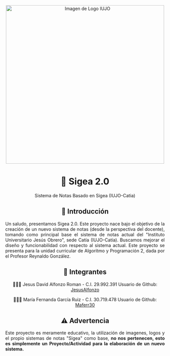 <div align="center" dir="auto">
<img alt="Imagen de Logo IUJO" src="https://www.google.com/url?sa=i&url=https%3A%2F%2Faulaccs.iujoac.org.ve%2F%3Flang%3Den&psig=AOvVaw2t0SOQBtAoqAEX9M1vMOR2&ust=1702677575246000&source=images&cd=vfe&opi=89978449&ved=0CBEQjRxqFwoTCJjZ17L2j4MDFQAAAAAdAAAAABAD" width="500">
<h1>🏫  Sigea 2.0</h1>
<p>Sistema de Notas Basado en Sigea (IUJO-Catia)</p>

<h2>🔎  Introducción</h2>
<p style="text-align: justify;">Un saludo, presentamos Sigea 2.0. Este proyecto nace bajo el objetivo de la creación de un nuevo sistema de notas (desde la perspectiva del docente), tomando como principal base el sistema de notas actual del "Instituto Universitario Jesús Obrero", sede Catía (IUJO-Catía). Buscamos mejorar el diseño y funcionabilidad con respecto al sistema actual. Este proyecto se presenta para la unidad curricular de Algoritmo y Programación 2, dada por el Profesor Reynaldo González.</p>


<h2>👥  Integrantes</h2>
👨🏻‍💻  Jesus David Alfonzo Roman - C.I. 29.992.391 Usuario de Github: <a href="https://github.com/JesusAlfonzo" rel="nofollow">JesusAlfonzo</a>

<br>

👩🏻‍💻  María Fernanda García Ruiz - C.I. 30.719.478 Usuario de Github: <a href="https://github.com/Maferr30" rel="nofollow">Maferr30</a>

<h2>⚠️  Advertencia</h2>
<p style="text-align: justify;">Este proyecto es meramente educativo, la utilización de imagenes, logos y el propio sistemas de notas "Sigea" como base, <strong>no nos pertenecen<strong>, esto es simplemente un Proyecto/Actividad para la elaboración de un nuevo sistema. 

